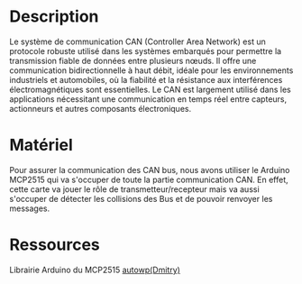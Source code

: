 # Description

Le système de communication CAN (Controller Area Network) est un protocole robuste utilisé dans les systèmes embarqués pour permettre la transmission fiable de données entre plusieurs nœuds. Il offre une communication bidirectionnelle à haut débit, idéale pour les environnements industriels et automobiles, où la fiabilité et la résistance aux interférences électromagnétiques sont essentielles. Le CAN est largement utilisé dans les applications nécessitant une communication en temps réel entre capteurs, actionneurs et autres composants électroniques.

# Matériel

Pour assurer la communication des CAN bus, nous avons utiliser le  Arduino MCP2515 qui va s'occuper de toute la partie communication CAN.
En effet, cette carte va jouer le rôle de transmetteur/recepteur mais va aussi s'occuper de détecter les collisions des Bus et de pouvoir renvoyer les messages.

# Ressources

Librairie Arduino du MCP2515
[autowp(Dmitry)](https://github.com/autowp/arduino-mcp2515)